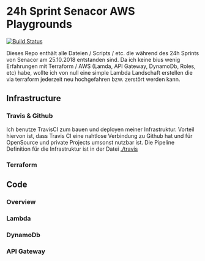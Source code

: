 # 24h Sprint Senacor AWS Playgrounds

[![Build Status](https://travis-ci.org/sebastianneb/AWSPlaygrounds.svg?branch=master)](https://travis-ci.org/sebastianneb/AWSPlaygrounds)

Dieses Repo enthält alle Dateien / Scripts / etc. die während des 24h Sprints von Senacor am 25.10.2018 entstanden sind. Da ich
keine bius wenig Erfahrungen mit Terraform / AWS (Lamda, API Gateway, DynamoDb, Roles, etc) habe, wollte ich von null eine simple
Lambda Landschaft erstellen die via terraform jederzeit neu hochgefahren bzw. zerstört werden kann.

## Infrastructure

### Travis & Github

Ich benutze TravisCI zum bauen und deployen meiner Infrastruktur. Vorteil hiervon ist, dass Travis CI eine nahtlose Verbindung zu Github hat
und für OpenSource und private Projects umsonst nutzbar ist. Die Pipeline Definition für die Infrastruktur ist in der Datei [./travis]()

### Terraform

## Code

### Overview

### Lambda

### DynamoDb

### API Gateway